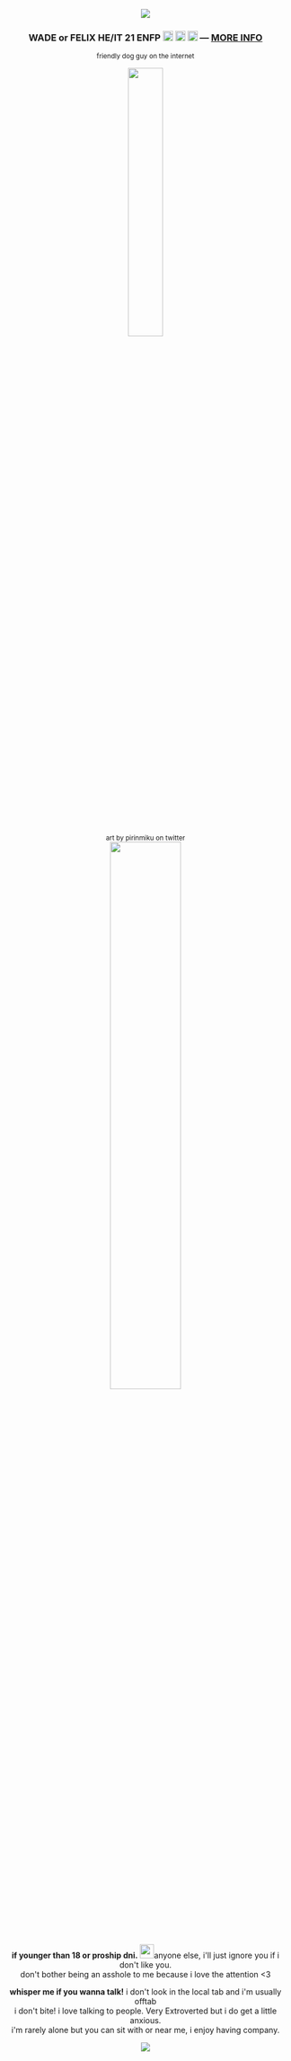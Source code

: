<p align="center"><img src="https://files.catbox.moe/1z0z3s.png"></p>
<h3 p align="center">WADE or FELIX HE/IT 21 ENFP <img src="https://files.catbox.moe/lyogii.png" height="18px"> <img src="https://files.catbox.moe/od5klh.png" height="18px"> <img src="https://files.catbox.moe/ixdzy3.png" height="18px"> ― <a href="https://funny.straw.page/">MORE INFO</a></h3>
<p align="center"><sup>friendly dog guy on the internet</sup></p>
<p align="center"><img src="https://files.catbox.moe/icd0r2.png" style="width: 35%;">
<br><sub>art by pirinmiku on twitter</sub>
<br><img src="https://files.catbox.moe/4lb9wq.png" width="50%"></p>
<p align="center">
<b>if younger than 18 or proship dni.</b> <img src="https://i.imgur.com/lGEPTjd.gif" height="25px">anyone else, i'll just ignore you if i don't like you.
<br>don't bother being an asshole to me because i love the attention <3</p>
<p align="center"><b>whisper me if you wanna talk!</b> i don't look in the local tab and i'm usually offtab
<br>i don't bite! i love talking to people. Very Extroverted but i do get a little anxious.
<br>i'm rarely alone but you can sit with or near me, i enjoy having company.</p>
<p align="center"><img src="https://files.catbox.moe/cz1l06.png"></p>
